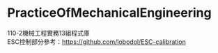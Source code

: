 # PracticeOfMechanicalEngineering
110-2機械工程實務13組程式庫  
ESC控制部分參考：https://github.com/lobodol/ESC-calibration
